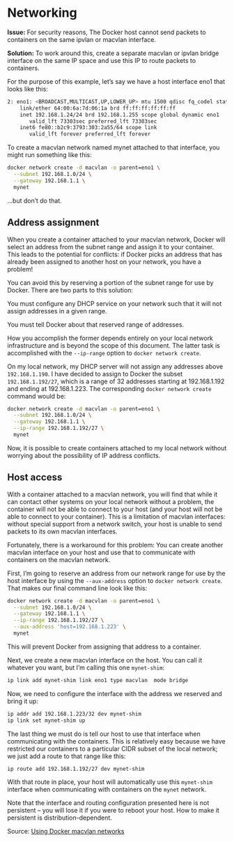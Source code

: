 # Networking

**Issue:** For security reasons, The Docker host cannot send packets to containers on the same ipvlan or macvlan interface.

**Solution:** To work around this, create a separate macvlan or ipvlan bridge interface on the same IP space and use this IP to route packets to containers. 

For the purpose of this example, let’s say we have a host interface eno1 that looks like this:

```bash
2: eno1: <BROADCAST,MULTICAST,UP,LOWER_UP> mtu 1500 qdisc fq_codel state UP group default qlen 1000
    link/ether 64:00:6a:7d:06:1a brd ff:ff:ff:ff:ff:ff
    inet 192.168.1.24/24 brd 192.168.1.255 scope global dynamic eno1
       valid_lft 73303sec preferred_lft 73303sec
    inet6 fe80::b2c9:3793:303:2a55/64 scope link 
       valid_lft forever preferred_lft forever
```

To create a macvlan network named mynet attached to that interface, you might run something like this:

```bash
docker network create -d macvlan -o parent=eno1 \
  --subnet 192.168.1.0/24 \
  --gateway 192.168.1.1 \
  mynet
```

…but don’t do that.

## Address assignment

When you create a container attached to your macvlan network, Docker will select an address from the subnet range and assign it to your container. This leads to the potential for conflicts: if Docker picks an address that has already been assigned to another host on your network, you have a problem!

You can avoid this by reserving a portion of the subnet range for use by Docker. There are two parts to this solution:

You must configure any DHCP service on your network such that it will not assign addresses in a given range.

You must tell Docker about that reserved range of addresses.

How you accomplish the former depends entirely on your local network infrastructure and is beyond the scope of this document. The latter task is accomplished with the `--ip-range` option to `docker network create`.

On my local network, my DHCP server will not assign any addresses above `192.168.1.190`. I have decided to assign to Docker the subset `192.168.1.192/27`, which is a range of 32 addresses starting at 192.168.1.192 and ending at 192.168.1.223. The corresponding `docker network create` command would be:

```bash
docker network create -d macvlan -o parent=eno1 \
  --subnet 192.168.1.0/24 \
  --gateway 192.168.1.1 \
  --ip-range 192.168.1.192/27 \
  mynet
```

Now, it is possible to create containers attached to my local network without worrying about the possibility of IP address conflicts.

## Host access

With a container attached to a macvlan network, you will find that while it can contact other systems on your local network without a problem, the container will not be able to connect to your host (and your host will not be able to connect to your container). This is a limitation of macvlan interfaces: without special support from a network switch, your host is unable to send packets to its own macvlan interfaces.

Fortunately, there is a workaround for this problem: You can create another macvlan interface on your host and use that to communicate with containers on the macvlan network.

First, I’m going to reserve an address from our network range for use by the host interface by using the `--aux-address` option to `docker network create`. That makes our final command line look like this:

```bash
docker network create -d macvlan -o parent=eno1 \
  --subnet 192.168.1.0/24 \
  --gateway 192.168.1.1 \
  --ip-range 192.168.1.192/27 \
  --aux-address 'host=192.168.1.223' \
  mynet
```

This will prevent Docker from assigning that address to a container.

Next, we create a new macvlan interface on the host. You can call it whatever you want, but I’m calling this one `mynet-shim`:

```bash
ip link add mynet-shim link eno1 type macvlan  mode bridge
```

Now, we need to configure the interface with the address we reserved and bring it up:

```bash
ip addr add 192.168.1.223/32 dev mynet-shim
ip link set mynet-shim up
```

The last thing we must do is tell our host to use that interface when communicating with the containers. This is relatively easy because we have restricted our containers to a particular CIDR subset of the local network; we just add a route to that range like this:

```bash
ip route add 192.168.1.192/27 dev mynet-shim
```

With that route in place, your host will automatically use this `mynet-shim` interface when communicating with containers on the `mynet` network.

Note that the interface and routing configuration presented here is not persistent – you will lose it if you were to reboot your host. How to make it persistent is distribution-dependent.

Source: [Using Docker macvlan networks](https://blog.oddbit.com/post/2018-03-12-using-docker-macvlan-networks/)
